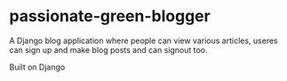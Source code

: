 # passionate-green-blogger
A Django blog application where people can view various articles, useres can sign up and make blog posts and can signout too.

Built on Django
